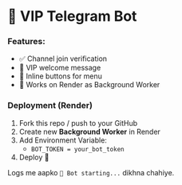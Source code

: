 # 🚀 VIP Telegram Bot

### Features:
- ✅ Channel join verification
- 👋 VIP welcome message
- 📌 Inline buttons for menu
- 🎉 Works on Render as Background Worker

### Deployment (Render)
1. Fork this repo / push to your GitHub
2. Create new **Background Worker** in Render
3. Add Environment Variable:
   - `BOT_TOKEN = your_bot_token`
4. Deploy 🚀

Logs me aapko `🤖 Bot starting...` dikhna chahiye.
